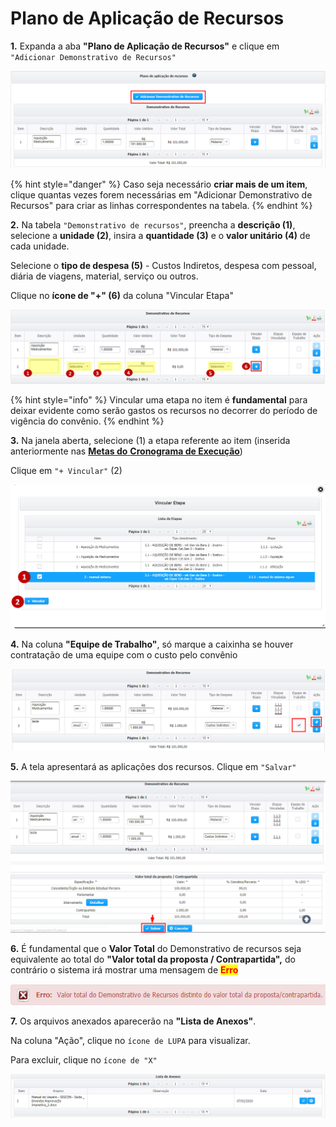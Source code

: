 # Plano de Aplicação de Recursos

**1.** Expanda a aba **"Plano de Aplicação de Recursos"** e clique em `"Adicionar Demonstrativo de Recursos"`

![](<../../../.gitbook/assets/image (142).png>)

{% hint style="danger" %}
Caso seja necessário **criar mais de um item**, clique quantas vezes forem necessárias em "Adicionar Demonstrativo de Recursos" para criar as linhas correspondentes na tabela.
{% endhint %}

**2.** Na tabela `"Demonstrativo de recursos"`, preencha a **descrição (1)**, selecione a **unidade (2)**, insira a **quantidade (3)** e o **valor unitário (4)** de cada unidade.

Selecione o **tipo de despesa (5)** - Custos Indiretos, despesa com pessoal, diária de viagens, material, serviço ou outros.

Clique no **ícone de "+" (6)** da coluna "Vincular Etapa"

![](<../../../.gitbook/assets/image (37) (1).png>)

{% hint style="info" %}
Vincular uma etapa no item é **fundamental** para deixar evidente como serão gastos os recursos no decorrer do período de vigência do convênio.
{% endhint %}

**3.** Na janela aberta, selecione (1) a etapa referente ao item (inserida anteriormente nas [**Metas do** **Cronograma de Execução**](broken-reference))

Clique em `"+ Vincular"` (2)&#x20;

![](<../../../.gitbook/assets/image (112).png>)

**4.** Na coluna **"Equipe de Trabalho"**, só marque a caixinha se houver contratação de uma equipe com o custo pelo convênio

![](<../../../.gitbook/assets/image (44) (1).png>)

**5.** A tela apresentará as aplicações dos recursos. Clique em `"Salvar"`

![](<../../../.gitbook/assets/image (19).png>)

**6.** É fundamental que o **Valor Total** do Demonstrativo de recursos seja equivalente ao total do **"Valor total da proposta / Contrapartida",** do contrário o sistema irá mostrar uma mensagem de <mark style="color:red;">**Erro**</mark>

![](<../../../.gitbook/assets/image (107).png>)

**7.** Os arquivos anexados aparecerão na **"Lista de Anexos"**.&#x20;

Na coluna "Ação", clique no `ícone de LUPA` para visualizar.&#x20;

Para excluir, clique no `ícone de "X"`

![](<../../../.gitbook/assets/image (127) (1).png>)

